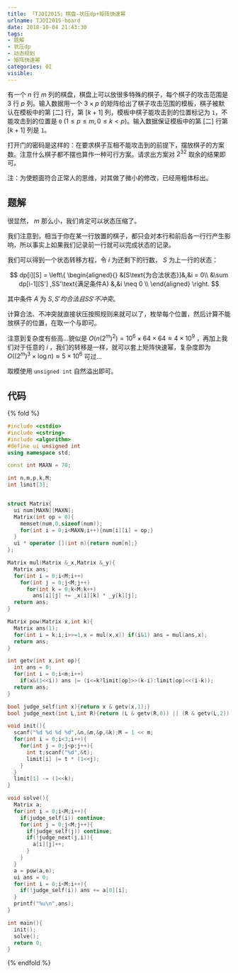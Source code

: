 ```yaml
---
title: 「TJOI2015」棋盘-状压dp+矩阵快速幂
urlname: TJOI2015-board
date: 2018-10-04 21:43:30
tags:
- 题解
- 状压dp
- 动态规划
- 矩阵快速幂
categories: OI
visible:
---
```


有一个  $n$  行  $m$  列的棋盘，棋盘上可以放很多特殊的棋子，每个棋子的攻击范围是  $3$  行  $p$  列。输入数据用一个 $3 \times p$  的矩阵给出了棋子攻击范围的模板，棋子被默认在模板中的第 [二] 行，第 [$k+1$] 列，模板中棋子能攻击到的位置标记为  `1`，不能攻击到的位置是  `0`  $(1 \leq p \leq m, 0 \leq k < p)$。输入数据保证模板中的第 [二] 行第 [$k+1$]  列是  `1`。

打开门的密码是这样的：在要求棋子互相不能攻击到的前提下，摆放棋子的方案数。注意什么棋子都不摆也算作一种可行方案。请求出方案对  $2^{32}$  取余的结果即可。

<!-- more -->
注：为使题面符合正常人的思维，对其做了微小的修改，已经用粗体标出。

## 题解

很显然， $m$ 那么小，我们肯定可以状态压缩了。

我们注意到，相当于你在某一行放置的棋子，都只会对本行和前后各一行行产生影响，所以事实上如果我们记录前一行就可以完成状态的记录。

我们可以得到一个状态转移方程，令 $i$ 为还剩下的行数， $S$ 为上一行的状态：

$$
dp[i][S] = 
\left\{
\begin{aligned}{}
&[S\text{为合法状态}]&,&i = 0\\
&\sum dp[i-1][S'] ,SS'\text{满足条件A} &,&i \neq 0  \\
\end{aligned}
\right.
$$

其中条件 $A$ 为 $S,S'均合法 且 SS' 不冲突$。

计算合法、不冲突就直接状压按照规则来就可以了，枚举每个位置，然后计算不能放棋子的位置，在取一个与即可。

注意到复杂度有些高...貌似是 $O(n(2^m)^2)  = 10^6 \times 64 \times 64 \approx 4 \times 10^9$ ，再加上我们对于任意的 $i$ ，我们的转移是一样，就可以套上矩阵快速幂，复杂度即为 $O((2^m)^3 \times \log n) \approx 5 \times 10^6$ 可过...

取模使用 `unsigned int` 自然溢出即可。

## 代码

{% fold %}
```cpp
#include <cstdio>
#include <cstring>
#include <algorithm>
#define ui unsigned int
using namespace std;

const int MAXN = 70;

int n,m,p,k,M;
int limit[3];


struct Matrix{
  ui num[MAXN][MAXN];
  Matrix(int op = 0){
    memset(num,0,sizeof(num));
    for(int i = 0;i<MAXN;i++){num[i][i] = op;}
  }
  ui * operator [](int n){return num[n];}
};

Matrix mul(Matrix &_x,Matrix &_y){
  Matrix ans;
  for(int i = 0;i<M;i++)
    for(int j = 0;j<M;j++)
      for(int k = 0;k<M;k++)
        ans[i][j] += _x[i][k] * _y[k][j];
  return ans;
}

Matrix pow(Matrix x,int k){
  Matrix ans(1);
  for(int i = k;i;i>>=1,x = mul(x,x)) if(i&1) ans = mul(ans,x);
  return ans;
}

int getv(int x,int op){
  int ans = 0;
  for(int i = 0;i<m;i++)
    if(x&(1<<i)) ans |= (i<=k?limit[op]>>(k-i):limit[op]<<(i-k));
  return ans;
}

bool judge_self(int x){return x & getv(x,1);}
bool judge_next(int L,int R){return (L & getv(R,0)) || (R & getv(L,2));}

void init(){
  scanf("%d %d %d %d",&n,&m,&p,&k);M = 1 << m;
  for(int i = 0;i<3;i++){
    for(int j = 0;j<p;j++){
      int t;scanf("%d",&t);
      limit[i] |= t * (1<<j);
    }
  }
  limit[1] -= (1<<k);
}

void solve(){
  Matrix a;
  for(int i = 0;i<M;i++){
    if(judge_self(i)) continue;
    for(int j = 0;j<M;j++){
      if(judge_self(j)) continue;
      if(!judge_next(j,i)){
        a[i][j]++;
      }
    }
  }
  a = pow(a,n);
  ui ans = 0;
  for(int i = 0;i<M;i++){
    if(!judge_self(i)) ans += a[0][i];
  }
  printf("%u\n",ans);
}

int main(){
  init();
  solve();
  return 0;
}
```
{% endfold %}